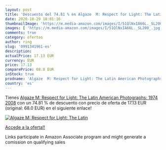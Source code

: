 ```yaml
---
layout: post
title: 'Descuento del 74.81 % en Algaze  M: Respect for Light: The Latin '
date: 2020-10-29 18:01:16
thumbnailImage: 'https://m.media-amazon.com/images/I/51QlNxIA66L._SL200_.jpg'
images: [ 'https://m.media-amazon.com/images/I/51QlNxIA66L._SL200_.jpg' ]
comments: true
category: ofertas
author: ring
slug: '0991341961-es'
description:
actualPrice: 17.13 EUR
currency: EUR
price: 17.13
comparePrice: 68.0 EUR
inStock: true
prodname: 'Algaze  M: Respect for Light: The Latin American Photographs: 1974 2008'
country: 'es'
---
```


Tienes [Algaze  M: Respect for Light: The Latin American Photographs: 1974 2008](https://www.amazon.es/dp/0991341961/?tag=tolees-21) con un 74.81 % de descuento con precio de oferta de 17.13 EUR (original: 68.0 EUR) en el siguiente enlace!

[![Algaze  M: Respect for Light: The Latin ](https://m.media-amazon.com/images/I/51QlNxIA66L._SL200_.jpg)](https://www.amazon.es/dp/0991341961/?tag=tolees-21)

[Accede a la oferta!!](https://www.amazon.es/dp/0991341961/?tag=tolees-21)

Links participate in Amazon Associate program and might generate a comission on qualifying sales


